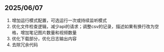 ## 2025/06/07

1. 增加运行模式配置，可选运行一次或持续监听模式
2. 优化文件检查逻辑，减少api的请求；调整csv的记录，描述如果有换行改为空格，增加笔记图片数量和视频数量
3. 优化下载部分，优化日志输出内容
4. 去除冗余代码
